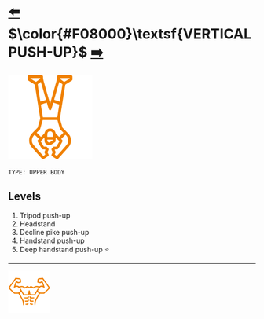 # [:arrow_left:][prev] $\color{#F08000}\textsf{VERTICAL PUSH-UP}$ [:arrow_right:][next]

[![icon]](#levels)

`TYPE: UPPER BODY`

## Levels

1. Tripod push-up
2. Headstand
3. Decline pike push-up
4. Handstand push-up
5. Deep handstand push-up :star:

---

[![abs](../icons/six_pack_little.svg)](../training-1.md "Training 1")

<!-- predefined -->
[next]: movements.md "Movements"
[prev]: squat.md "Squat"

<!-- icons -->
[icon]: ../icons/vertical-push-up.svg
